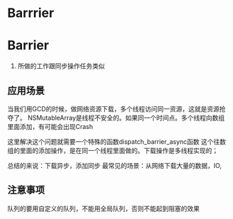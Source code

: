 # Barrrier

Barrier
=====================
1. 所做的工作跟同步操作任务类似

应用场景
--------------------------
当我们用GCD的时候，做网络资源下载，多个线程访问同一资源，这就是资源抢夺了。
NSMutableArray是线程不安全的。如果同一个时间点。多个线程向数组里面添加，有可能会出现Crash

这里解决这个问题就需要一个特殊的函数dispatch_barrier_async函数
这个往数组的里面的添加操作，是在同一个线程里面做的。下载操作是多线程实现的；

总结的来说：下载异步，添加同步
最常见的场景：从网络下载大量的数据，IO,

注意事项
--------------------------
队列的要用自定义的队列，不能用全局队列，否则不能起到阻塞的效果

